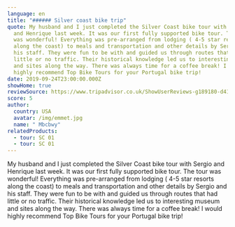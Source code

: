```yaml
---
language: en
title: "###### Silver coast bike trip"
quote: My husband and I just completed the Silver Coast bike tour with Sergio
  and Henrique last week. It was our first fully supported bike tour. The tour
  was wonderful! Everything was pre-arranged from lodging ( 4-5 star resorts
  along the coast) to meals and transportation and other details by Sergio and
  his staff. They were fun to be with and guided us through routes that had
  little or no traffic. Their historical knowledge led us to interesting museum
  and sites along the way. There was always time for a coffee break! I would
  highly recommend Top Bike Tours for your Portugal bike trip!
date: 2019-09-24T23:00:00.000Z
showHome: true
reviewSource: https://www.tripadvisor.co.uk/ShowUserReviews-g189180-d4105907-r712858728-Top_Bike_tours_Portugal-Porto_Porto_District_Northern_Portugal.html
score: 5
author:
  country: USA
  avatar: /img/emmet.jpg
  name: " Mbcbwy"
relatedProducts:
  - tour: SC 01
  - tour: SC 01
---
```

My husband and I just completed the Silver Coast bike tour with Sergio and Henrique last week. It was our first fully supported bike tour. The tour was wonderful! Everything was pre-arranged from lodging ( 4-5 star resorts along the coast) to meals and transportation and other details by Sergio and his staff. They were fun to be with and guided us through routes that had little or no traffic. Their historical knowledge led us to interesting museum and sites along the way. There was always time for a coffee break! I would highly recommend Top Bike Tours for your Portugal bike trip!